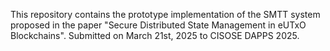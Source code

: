 This repository contains the prototype implementation of the SMTT system proposed in the paper "Secure Distributed State Management in eUTxO Blockchains".
Submitted on March 21st, 2025 to CISOSE DAPPS 2025.
